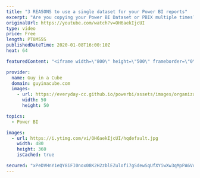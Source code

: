 ```yaml
---
title: "3 REASONS to use a single dataset for your Power BI reports"
excerpt: "Are you copying your Power BI Dataset or PBIX multiple times? Here are 3 reasons why you shouldn't be doing that.  Christopher Wagner Article: https://www.linkedin.com/pulse/dataflows-datasets-power-bi-christopher-wagner-mba/  ExceleratorBI article: https://exceleratorbi.com.au/new-power-bi-reports-golden-dataset/"
originalUrl: https://youtube.com/watch?v=OH6aekIjcUI
type: video
price: Free
length: PT8M55S
publishedDateTime: 2020-01-08T16:00:10Z
heat: 64

featuredContent: "<iframe width=\"800\" height=\"500\" frameborder=\"0\" src=\"https://www.youtube.com/embed/OH6aekIjcUI\" allow=\"accelerometer; autoplay; encrypted-media; gyroscope; picture-in-picture\" allowfullscreen></iframe>"

provider:
  name: Guy in a Cube
  domain: guyinacube.com
  images:
    - url: https://everyday-cc.github.io/powerbi/assets/images/organizations/guyinacube.com-50x50.jpg
      width: 50
      height: 50

topics:
  - Power BI

images:
  - url: https://i.ytimg.com/vi/OH6aekIjcUI/hqdefault.jpg
    width: 480
    height: 360
    isCached: true

secured: "xPeDVHnY1eQY8iFI0nox08K2H2zblEZulofi7gSdewSqUfXYiwXw3qMpPA6VdryuIFKsyx6QZrmYK0mSdUA5jt1wXr9K2HCrZSKcGhCNXyO2kqvVqHmCKbAbZrCYmULax3p58FCsDcO7rGiOH0yVAWxYUokn8wbnyF77UzYylwdw3ceR+j0XNZk2foZNxaup2eREKd37qWCYkRKWUy0DhSaV7mCD6y8C0LiAEJlp+E845kIYOBp8aaVYuoP3XxYegol+FlSQ560P/5gKCQ3GnaboyW7A9qn3q/8wdNbpqqfuBLWqdD5LQN1qH4hn5MbV/bontBtaXOeycTRtUNoWnfxj8O4SdJ+gZiSVuAv3dAZ2/Fa8otGUsWAF4xulwRkemCBsRXQyK0gXpHqShHdIImsb7qtcSLvFBQi3rIz0y9l5WcIc71AOSQ8gzPO52jJ0;0myUjMcxTO3nww5/ZhKxbw=="
---
```


